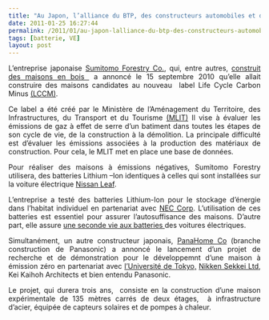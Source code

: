 ```yaml
---
title: "Au Japon, l’alliance du BTP, des constructeurs automobiles et de l’industrie électrique pour des maisons zéro émission"
date: 2011-01-25 16:27:44
permalink: /2011/01/au-japon-lalliance-du-btp-des-constructeurs-automobiles-et-de-lindustrie-electrique-pour-des-maisons.html
tags: [batterie, VE]
layout: post
---
```


<p style="text-align: justify">L’entreprise japonaise <a href="http://sfc.jp/english/,">Sumitomo Forestry Co.</a>, qui, entre autres, <a href="http://sfc.jp/english/information/jigyou/sintiku/">construit des maisons en bois </a> a annoncé le 15 septembre 2010 qu’elle allait construire des maisons candidates au nouveau  label Life Cycle Carbon Minus <a href="http://www.globalwood.org/market/timber_prices_2009/aaw20100702c.htm">(LCCM)</a>.</p> <p style="text-align: justify">Ce label a été créé par le Ministère de l’Aménagement du Territoire, des Infrastructures, du Transport et du Tourisme <a href="http://www.mlit.go.jp/index_e.html">(MLIT)</a> Il vise à évaluer les émissions de gaz à effet de serre d’un batiment dans toutes les étapes de son cycle de vie, de la construction à la démolition. La principale difficulté est d’évaluer les émissions associées à la production des matériaux de construction. Pour cela, le MLIT met en place une base de données.</p> <p style="text-align: justify">Pour réaliser des maisons à émissions négatives, Sumitomo Forestry utilisera, des batteries Lithium –Ion identiques à celles qui sont installées sur la voiture électrique <a href="http://en.wikipedia.org/wiki/Nissan_Leaf">Nissan Leaf</a>. </p>  <!--more-->   <p style="text-align: justify">L’entreprise a testé des batteries Lithium-Ion pour le stockage d’énergie dans l’habitat individuel en partenariat avec <a href="http://en.wikipedia.org/wiki/NEC">NEC Corp</a>. L’utilisation de ces batteries est essentiel pour assurer l’autosuffisance des maisons. D’autre part, elle assure <a href="http://www.electron-economy.org/article-la-seconde-vie-des-batteries-lithium-cle-de-la-rentabilite-de-la-voiture-100-electrique-63213983.html" target="_blank">une seconde vie aux batteries </a>des voitures électriques. </p> <p style="text-align: justify">Simultanément, un autre constructeur japonais, <a href="http://www.panahome.jp/english/index.html">PanaHome Co</a> (branche construction de Panasonic) a annoncé le lancement d’un projet de recherche et de démonstration pour le développemnt d’une maison à émission zéro en partenariat avec <a href="http://www.u-tokyo.ac.jp/index_e.html">l’Université de Tokyo,</a> <a href="http://www.nikken.co.jp/ja/">Nikken Sekkei Ltd</a>, Kei Kaihoh Architects et bien entendu Panasonic.</p> <p style="text-align: justify">Le projet, qui durera trois ans,  consiste en la construction d’une maison expérimentale de 135 mètres carrés de deux étages,  à infrastructure d’acier, équipée de capteurs solaires et de pompes à chaleur.</p>
